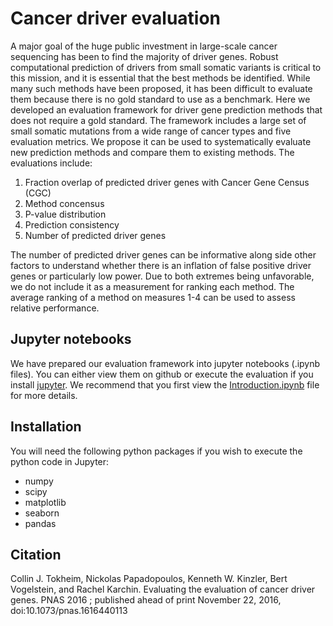 # Cancer driver evaluation

A major goal of the huge public investment in large-scale cancer sequencing has been to find the majority of driver genes. Robust computational prediction of drivers from small somatic variants is critical to this mission, and it is essential that the best methods be identified. While many such methods have been proposed, it has been difficult to evaluate them because there is no gold standard to use as a benchmark. Here we developed an evaluation framework for driver gene prediction methods that does not require a gold standard. The framework includes a large set of small somatic mutations from a wide range of cancer types and five evaluation metrics. We propose it can be used to systematically evaluate new prediction methods and compare them to existing methods. The evaluations include:

1. Fraction overlap of predicted driver genes with Cancer Gene Census (CGC)
2. Method concensus
3. P-value distribution
4. Prediction consistency
5. Number of predicted driver genes

The number of predicted driver genes can be informative along side other factors to understand whether there is an inflation of false positive driver genes or particularly low power. Due to both extremes being unfavorable, we do not include it as a measurement for ranking each method. The average ranking of a method on measures 1-4 can be used to assess relative performance.

## Jupyter notebooks

We have prepared our evaluation framework into jupyter notebooks (.ipynb files). You can either view
them on github or execute the evaluation if you install [jupyter](http://jupyter.org/). We recommend that you first
view the [Introduction.ipynb](https://github.com/KarchinLab/CancerDriverGeneEvaluation/blob/master/Introduction.ipynb) file for more details.

## Installation

You will need the following python packages if you wish to execute the python code in Jupyter:

* numpy
* scipy
* matplotlib
* seaborn
* pandas

## Citation

Collin J. Tokheim, Nickolas Papadopoulos, Kenneth W. Kinzler, Bert Vogelstein, and Rachel Karchin. Evaluating the evaluation of cancer driver genes. PNAS 2016 ; published ahead of print November 22, 2016, doi:10.1073/pnas.1616440113
